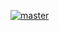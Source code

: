 [![master](https://github.com/kotebone/DiplomQA/actions/workflows/gradle-publish.yml/badge.svg)](https://github.com/kotebone/DiplomQA/actions/workflows/gradle-publish.yml)
